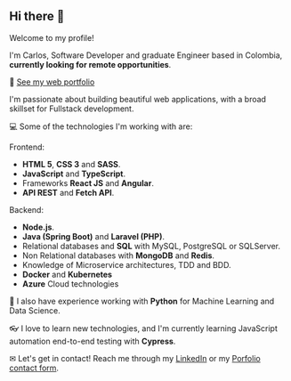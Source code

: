## Hi there 👋

Welcome to my profile!

I'm Carlos, Software Developer and graduate Engineer based in Colombia, **currently looking for remote opportunities**.


💼 [See my web portfolio](https://carlos-quintana.github.io/)


I'm passionate about building beautiful web applications, with a broad skillset for Fullstack development.


💻 Some of the technologies I'm working with are:

Frontend:
- **HTML 5**, **CSS 3** and **SASS**.
- **JavaScript** and **TypeScript**.
- Frameworks **React JS** and **Angular**.
- **API REST** and **Fetch API**.

Backend:
- **Node.js**.
- **Java (Spring Boot)** and **Laravel (PHP)**.
- Relational databases and **SQL** with MySQL, PostgreSQL or SQLServer.
- Non Relational databases with **MongoDB** and **Redis**.
- Knowledge of Microservice architectures, TDD and BDD.
- **Docker** and **Kubernetes**
- **Azure** Cloud technologies

📝 I also have experience working with **Python** for Machine Learning and Data Science.

👓 I love to learn new technologies, and I'm currently learning JavaScript automation end-to-end testing with **Cypress**.

✉ Let's get in contact! Reach me through my [LinkedIn](https://www.linkedin.com/in/carlos-quintana-a82541225/) or my [Porfolio contact form](https://carlos-quintana.github.io/#contact).
